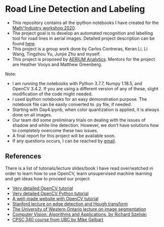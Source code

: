 # Road Line Detection and Labeling 

* This repository contains all the ipython notebooks I have created for 
the [Math^Industry workshop 2020](https://mathtopowerindustry.ca/).  
* The project goal is to develop an automated recognition
and labelling tool for road lines in aerial images. Detailed project description can be 
found [here](https://mathtopowerindustry.ca/project/aerium-analytics/).
* This project is a group work done by Carlos Contreras, Keran Li, Li Wang, Tingzhou Yu,
Junjie Zhu and myself. 
* This project is proposed by [AERIUM Analytics](https://www.aeriumanalytics.com/). 
Mentors for the project are Heather Vooys and Matthew Greenberg. 


Note: 
* I am running the notebooks with Python 3.7.7, Numpy 1.18.5, and OpenCV 3.4.2. 
If you are using a different version of any of these, slight modification of the code might needed. 
* I used ipython notebooks for an easy demonstration purpose. 
The notebook file can be easily converted to .py file, if needed. 
* Starting with Day4.ipynb, when color quantization is applied, it is always done on all images.
* Our team did some preliminary trials on dealing with the issues of shadow and white line detection. 
However, we don't have solutions how to completely overcome these two issues.
* A final report for this project will be available soon.
* If any questions occurs, I can be reached by [email](mailto:ysui@sfu.ca).



## References 
There is a list of tutorials/lecture slides/book I have read over/watched in order to 
learn how to use OpenCV, learn unsupervised machine learning and get ideas how to proceed our project:
* [Very detailed OpenCV tutorial](https://docs.opencv.org/3.4.2/d6/d00/tutorial_py_root.html)
* [Very detailed OpenCV Python tutorial](https://opencv-python-tutroals.readthedocs.io/en/latest/py_tutorials/py_tutorials.html)
* [A well-made website with OpenCV tutorial](https://pysource.com/2018/01/20/loading-images-opencv-3-4-with-python-3-tutorial-1/)
* [Stanford lecture on edge detection and Hough transform](http://vision.stanford.edu/teaching/cs231a_autumn1112/lecture/lecture4_edges_lines_cs231a_marked.pdf)
* [The University of Western Ontario lecture on image segmentation](https://www.csd.uwo.ca/Courses/CS4487a/Lectures/lec04_basic_segm.pdf)
* [Computer Vision: Algorithms and Applications, by Richard Szeliski](http://szeliski.org/Book/)
* [CPSC 340 course from UBC by Mike Gelbart](https://www.youtube.com/playlist?list=PLWmXHcz_53Q02ZLeAxigki1JZFfCO6M-b)

